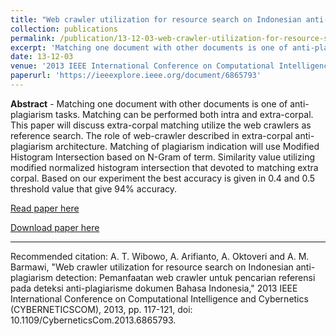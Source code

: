 ```yaml
---
title: "Web crawler utilization for resource search on Indonesian anti-plagiarism detection, "
collection: publications
permalink: /publication/13-12-03-web-crawler-utilization-for-resource-search-on-indonesian-anti-plagiarism-detection,-
excerpt: 'Matching one document with other documents is one of anti-plagiarism tasks. Matching can be performed both intra and extra-corpal. This paper will discuss extra-corpal matching utilize the web crawlers as reference search. The role of web-crawler described in extra-corpal anti-plagiarism architectur ...'
date: 13-12-03
venue: '2013 IEEE International Conference on Computational Intelligence and Cybernetics (CYBERNETICSCOM)'
paperurl: 'https://ieeexplore.ieee.org/document/6865793'
---
```

<b>Abstract</b> - 
Matching one document with other documents is one of anti-plagiarism tasks. Matching can be performed both intra and extra-corpal. This paper will discuss extra-corpal matching utilize the web crawlers as reference search. The role of web-crawler described in extra-corpal anti-plagiarism architecture. Matching of plagiarism indication will use Modified Histogram Intersection based on N-Gram of term. Similarity value utilizing modified normalized histogram intersection that devoted to matching extra corpal. Based on our experiment the best accuracy is given in 0.4 and 0.5 threshold value that give 94% accuracy.

[Read paper here](https://ieeexplore.ieee.org/document/6865793)

[Download paper here](https://ieeexplore.ieee.org/document/6865793)

<hr>

Recommended citation: A. T. Wibowo, A. Arifianto, A. Oktoveri and A. M. Barmawi, "Web crawler utilization for resource search on Indonesian anti-plagiarism detection: Pemanfaatan web crawler untuk pencarian referensi pada deteksi anti-plagiarisme dokumen Bahasa Indonesia," 2013 IEEE International Conference on Computational Intelligence and Cybernetics (CYBERNETICSCOM), 2013, pp. 117-121, doi: 10.1109/CyberneticsCom.2013.6865793.
